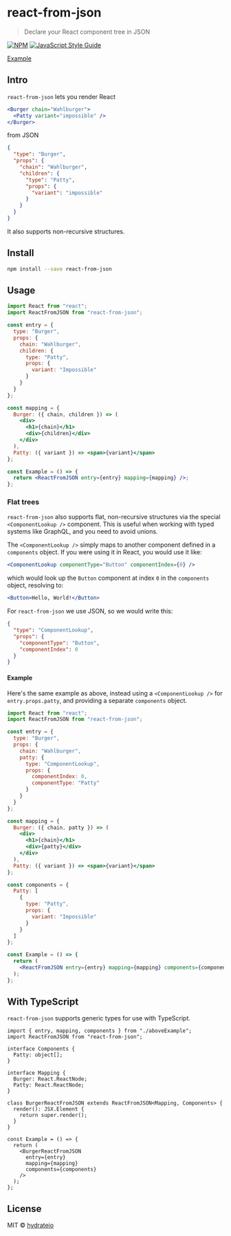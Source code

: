 # react-from-json

> Declare your React component tree in JSON

[![NPM](https://img.shields.io/npm/v/react-from-json.svg)](https://www.npmjs.com/package/react-from-json) [![JavaScript Style Guide](https://img.shields.io/badge/code_style-standard-brightgreen.svg)](https://standardjs.com)

[Example](http://hydrateio.github.io/react-from-json/)

## Intro

`react-from-json` lets you render React

```jsx
<Burger chain="Wahlburger">
  <Patty variant="impossible" />
</Burger>
```

from JSON

```json
{
  "type": "Burger",
  "props": {
    "chain": "Wahlburger",
    "children": {
      "type": "Patty",
      "props": {
        "variant": "impossible"
      }
    }
  }
}
```

It also supports non-recursive structures.

## Install

```bash
npm install --save react-from-json
```

## Usage

```jsx
import React from "react";
import ReactFromJSON from "react-from-json";

const entry = {
  type: "Burger",
  props: {
    chain: "Wahlburger",
    children: {
      type: "Patty",
      props: {
        variant: "Impossible"
      }
    }
  }
};

const mapping = {
  Burger: ({ chain, children }) => (
    <div>
      <h1>{chain}</h1>
      <div>{children}</div>
    </div>
  ),
  Patty: ({ variant }) => <span>{variant}</span>
};

const Example = () => {
  return <ReactFromJSON entry={entry} mapping={mapping} />;
};
```

### Flat trees

`react-from-json` also supports flat, non-recursive structures via the special `<ComponentLookup />` component. This is useful when working with typed systems like GraphQL, and you need to avoid unions.

The `<ComponentLookup />` simply maps to another component defined in a `components` object. If you were using it in React, you would use it like:

```jsx
<ComponentLookup componentType="Button" componentIndex={0} />
```

which would look up the `Button` component at index `0` in the `components` object, resolving to:

```jsx
<Button>Hello, World!</Button>
```

For `react-from-json` we use JSON, so we would write this:

```json
{
  "type": "ComponentLookup",
  "props": {
    "componentType": "Button",
    "componentIndex": 0
  }
}
```

#### Example

Here's the same example as above, instead using a `<ComponentLookup />` for `entry.props.patty`, and providing a separate `components` object.

```jsx
import React from "react";
import ReactFromJSON from "react-from-json";

const entry = {
  type: "Burger",
  props: {
    chain: "Wahlburger",
    patty: {
      type: "ComponentLookup",
      props: {
        componentIndex: 0,
        componentType: "Patty"
      }
    }
  }
};

const mapping = {
  Burger: ({ chain, patty }) => (
    <div>
      <h1>{chain}</h1>
      <div>{patty}</div>
    </div>
  ),
  Patty: ({ variant }) => <span>{variant}</span>
};

const components = {
  Patty: [
    {
      type: "Patty",
      props: {
        variant: "Impossible"
      }
    }
  ]
};

const Example = () => {
  return (
    <ReactFromJSON entry={entry} mapping={mapping} components={components} />
  );
};
```

## With TypeScript

`react-from-json` supports generic types for use with TypeScript.

```tsx
import { entry, mapping, components } from "./aboveExample";
import ReactFromJSON from "react-from-json";

interface Components {
  Patty: object[];
}

interface Mapping {
  Burger: React.ReactNode;
  Patty: React.ReactNode;
}

class BurgerReactFromJSON extends ReactFromJSON<Mapping, Components> {
  render(): JSX.Element {
    return super.render();
  }
}

const Example = () => {
  return (
    <BurgerReactFromJSON
      entry={entry}
      mapping={mapping}
      components={components}
    />
  );
};
```

## License

MIT © [hydrateio](https://github.com/hydrateio)
